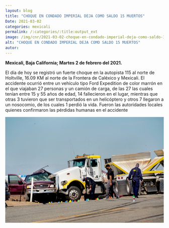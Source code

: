 ```yaml
---
layout: blog
title: "CHOQUE EN CONDADO IMPERIAL DEJA COMO SALDO 15 MUERTOS"
Date: 2021-03-02
categories: mexicali
permalink: /:categories/:title:output_ext
image: /img/cnr/2021-03-02-choque-en-condado-imperial-deja-como-saldo-15-muertos.jpg
alt: "CHOQUE EN CONDADO IMPERIAL DEJA COMO SALDO 15 MUERTOS"
autor:
---
```


**Mexicali, Baja California; Martes 2 de febrero del 2021.** 

El día de hoy se registró un fuerte choque en la autopista 115 al norte de Holtville, 16.09 KM al norte de la Frontera de Caléxico y Mexicali.
El accidente ocurrió entre un vehículo tipo Ford Expedition de color marrón en el que viajaban 27 personas y un camión de carga, de las 27 las cuales tenían entre 15 y 55 años de edad, 14 fallecieron en el lugar, mientras que otras 3 tuvieron que ser transportados en un helicóptero y otros 7 llegaron a un nosocomio, de los cuales 1 perdió la vida.
Fueron las autoridades locales quienes confirmaron las pérdidas humanas en el accidente


<div id="carouselExampleSlidesOnly" class="carousel slide" data-ride="carousel">
  <div class="carousel-inner">
    <div class="carousel-item active">
       <img class="d-block w-100" src="/img/cnr/2021-03-02-choque-en-condado-imperial-deja-como-saldo-15-muertos.jpg" loading="lazy"  alt="CHOQUE EN CONDADO IMPERIAL DEJA COMO SALDO 15 MUERTOS">
    </div>
  </div>
</div>